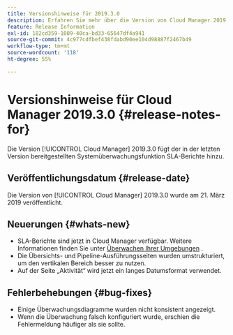 ```yaml
---
title: Versionshinweise für 2019.3.0
description: Erfahren Sie mehr über die Version von Cloud Manager 2019.3.0.
feature: Release Information
exl-id: 182cd359-1009-40ca-bd33-65647df4a941
source-git-commit: 4c977cdfbef438fdabd90ee104d98887f2467b49
workflow-type: tm+mt
source-wordcount: '118'
ht-degree: 55%

---
```


# Versionshinweise für Cloud Manager 2019.3.0 {#release-notes-for}

Die Version [!UICONTROL Cloud Manager] 2019.3.0 fügt der in der letzten Version bereitgestellten Systemüberwachungsfunktion SLA-Berichte hinzu.

## Veröffentlichungsdatum {#release-date}

Die Version von [!UICONTROL Cloud Manager] 2019.3.0 wurde am 21. März 2019 veröffentlicht.

## Neuerungen {#whats-new}

* SLA-Berichte sind jetzt in Cloud Manager verfügbar. Weitere Informationen finden Sie unter [Überwachen Ihrer Umgebungen](/help/using/monitoring-environments.md) .
* Die Übersichts- und Pipeline-Ausführungsseiten wurden umstrukturiert, um den vertikalen Bereich besser zu nutzen.
* Auf der Seite „Aktivität“ wird jetzt ein langes Datumsformat verwendet.

## Fehlerbehebungen {#bug-fixes}

* Einige Überwachungsdiagramme wurden nicht konsistent angezeigt.
* Wenn die Überwachung falsch konfiguriert wurde, erschien die Fehlermeldung häufiger als sie sollte.
